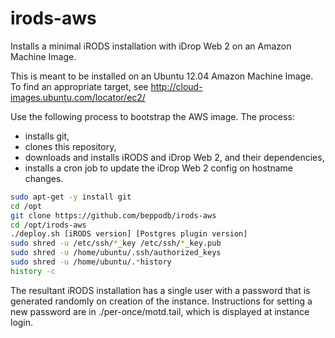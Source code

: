 irods-aws
=========

Installs a minimal iRODS installation with iDrop Web 2 on an Amazon Machine
Image.

This is meant to be installed on an Ubuntu 12.04 Amazon Machine Image.
To find an appropriate target, see http://cloud-images.ubuntu.com/locator/ec2/

Use the following process to bootstrap the AWS image. The process:
* installs git,
* clones this repository,
* downloads and installs iRODS and iDrop Web 2, and their dependencies,
* installs a cron job to update the iDrop Web 2 config on hostname changes.

```bash
sudo apt-get -y install git
cd /opt
git clone https://github.com/beppodb/irods-aws
cd /opt/irods-aws
./deploy.sh [iRODS version] [Postgres plugin version]
sudo shred -u /etc/ssh/*_key /etc/ssh/*_key.pub
sudo shred -u /home/ubuntu/.ssh/authorized_keys
sudo shred -u /home/ubuntu/.*history
history -c
```

The resultant iRODS installation has a single user with a password that is
generated randomly on creation of the instance. Instructions for setting a
new password are in ./per-once/motd.tail, which is displayed at instance login.

